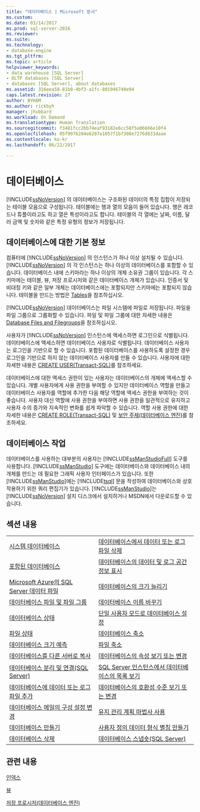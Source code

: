 ```yaml
---
title: "데이터베이스 | Microsoft 문서"
ms.custom: 
ms.date: 03/14/2017
ms.prod: sql-server-2016
ms.reviewer: 
ms.suite: 
ms.technology:
- database-engine
ms.tgt_pltfrm: 
ms.topic: article
helpviewer_keywords:
- data warehouse [SQL Server]
- OLTP databases [SQL Server]
- databases [SQL Server], about databases
ms.assetid: 316eea58-81b8-4bf3-a1fc-801946740e94
caps.latest.revision: 27
author: BYHAM
ms.author: rickbyh
manager: jhubbard
ms.workload: On Demand
ms.translationtype: Human Translation
ms.sourcegitcommit: f3481fcc2bb74eaf93182e6cc58f5a06666e10f4
ms.openlocfilehash: 05f9976284e6207a1057f1b7308e7276d833daae
ms.contentlocale: ko-kr
ms.lasthandoff: 06/22/2017

---
```

# <a name="databases"></a>데이터베이스
  [!INCLUDE[ssNoVersion](../../includes/ssnoversion-md.md)] 의 데이터베이스는 구조화된 데이터의 특정 집합이 저장되는 테이블 모음으로 구성됩니다. 테이블에는 행과 열의 모음이 들어 있습니다. 행은 레코드나 튜플이라고도 하고 열은 특성이라고도 합니다. 테이블의 각 열에는 날짜, 이름, 달러 금액 및 숫자와 같은 특정 유형의 정보가 저장됩니다.  
  
## <a name="basic-information-about-databases"></a>데이터베이스에 대한 기본 정보  
 컴퓨터에 [!INCLUDE[ssNoVersion](../../includes/ssnoversion-md.md)] 의 인스턴스가 하나 이상 설치될 수 있습니다. [!INCLUDE[ssNoVersion](../../includes/ssnoversion-md.md)] 의 각 인스턴스는 하나 이상의 데이터베이스를 포함할 수 있습니다.  데이터베이스 내에 스키마라는 하나 이상의 개체 소유권 그룹이 있습니다. 각 스키마에는 테이블, 뷰, 저장 프로시저와 같은 데이터베이스 개체가 있습니다. 인증서 및 비대칭 키와 같은 일부 개체는 데이터베이스에는 포함되지만 스키마에는 포함되지 않습니다. 테이블을 만드는 방법은 [Tables](../../relational-databases/tables/tables.md)을 참조하십시오.  
  
 [!INCLUDE[ssNoVersion](../../includes/ssnoversion-md.md)] 데이터베이스는 파일 시스템에 파일로 저장됩니다. 파일을 파일 그룹으로 그룹화할 수 있습니다. 파일 및 파일 그룹에 대한 자세한 내용은 [Database Files and Filegroups](../../relational-databases/databases/database-files-and-filegroups.md)을 참조하십시오.  
  
 사용자가 [!INCLUDE[ssNoVersion](../../includes/ssnoversion-md.md)] 인스턴스에 액세스하면 로그인으로 식별됩니다. 데이터베이스에 액세스하면 데이터베이스 사용자로 식별됩니다. 데이터베이스 사용자는 로그인을 기반으로 할 수 있습니다. 포함된 데이터베이스를 사용하도록 설정한 경우 로그인을 기반으로 하지 않는 데이터베이스 사용자를 만들 수 있습니다. 사용자에 대한 자세한 내용은 [CREATE USER&#40;Transact-SQL&#41;](../../t-sql/statements/create-user-transact-sql.md)를 참조하세요.  
  
 데이터베이스에 대한 액세스 권한이 있는 사용자는 데이터베이스의 개체에 액세스할 수 있습니다. 개별 사용자에게 사용 권한을 부여할 수 있지만 데이터베이스 역할을 만들고 데이터베이스 사용자를 역할에 추가한 다음 해당 역할에 액세스 권한을 부여하는 것이 좋습니다. 사용자 대신 역할에 사용 권한을 부여하면 사용 권한을 일관적으로 유지하고 사용자 수의 증가와 지속적인 변화를 쉽게 파악할 수 있습니다. 역할 사용 권한에 대한 자세한 내용은 [CREATE ROLE&#40;Transact-SQL&#41;](../../t-sql/statements/create-role-transact-sql.md) 및 [보안 주체&#40;데이터베이스 엔진&#41;](../../relational-databases/security/authentication-access/principals-database-engine.md)를 참조하세요.  
  
## <a name="working-with-databases"></a>데이터베이스 작업  
 데이터베이스를 사용하는 대부분의 사용자는 [!INCLUDE[ssManStudioFull](../../includes/ssmanstudiofull-md.md)] 도구를 사용합니다. [!INCLUDE[ssManStudio](../../includes/ssmanstudio-md.md)] 도구에는 데이터베이스와 데이터베이스 내의 개체를 만드는 데 필요한 그래픽 사용자 인터페이스가 있습니다. 또한 [!INCLUDE[ssManStudio](../../includes/ssmanstudio-md.md)]에는 [!INCLUDE[tsql](../../includes/tsql-md.md)] 문을 작성하여 데이터베이스와 상호 작용하기 위한 쿼리 편집기가 있습니다. [!INCLUDE[ssManStudio](../../includes/ssmanstudio-md.md)]는 [!INCLUDE[ssNoVersion](../../includes/ssnoversion-md.md)] 설치 디스크에서 설치하거나 MSDN에서 다운로드할 수 있습니다.  
  
## <a name="in-this-section"></a>섹션 내용  
  
|||  
|-|-|  
|[시스템 데이터베이스](../../relational-databases/databases/system-databases.md)|[데이터베이스에서 데이터 또는 로그 파일 삭제](../../relational-databases/databases/delete-data-or-log-files-from-a-database.md)|  
|[포함된 데이터베이스](../../relational-databases/databases/contained-databases.md)|[데이터베이스의 데이터 및 로그 공간 정보 표시](../../relational-databases/databases/display-data-and-log-space-information-for-a-database.md)|  
|[Microsoft Azure의 SQL Server 데이터 파일](../../relational-databases/databases/sql-server-data-files-in-microsoft-azure.md)|[데이터베이스의 크기 늘리기](../../relational-databases/databases/increase-the-size-of-a-database.md)|  
|[데이터베이스 파일 및 파일 그룹](../../relational-databases/databases/database-files-and-filegroups.md)|[데이터베이스 이름 바꾸기](../../relational-databases/databases/rename-a-database.md)|  
|[데이터베이스 상태](../../relational-databases/databases/database-states.md)|[단일 사용자 모드로 데이터베이스 설정](../../relational-databases/databases/set-a-database-to-single-user-mode.md)|  
|[파일 상태](../../relational-databases/databases/file-states.md)|[데이터베이스 축소](../../relational-databases/databases/shrink-a-database.md)|  
|[데이터베이스 크기 예측](../../relational-databases/databases/estimate-the-size-of-a-database.md)|[파일 축소](../../relational-databases/databases/shrink-a-file.md)|  
|[데이터베이스를 다른 서버로 복사](../../relational-databases/databases/copy-databases-to-other-servers.md)|[데이터베이스의 속성 보기 또는 변경](../../relational-databases/databases/view-or-change-the-properties-of-a-database.md)|  
|[데이터베이스 분리 및 연결&#40;SQL Server&#41;](../../relational-databases/databases/database-detach-and-attach-sql-server.md)|[SQL Server 인스턴스에서 데이터베이스의 목록 보기](../../relational-databases/databases/view-a-list-of-databases-on-an-instance-of-sql-server.md)|  
|[데이터베이스에 데이터 또는 로그 파일 추가](../../relational-databases/databases/add-data-or-log-files-to-a-database.md)|[데이터베이스의 호환성 수준 보기 또는 변경](../../relational-databases/databases/view-or-change-the-compatibility-level-of-a-database.md)|  
|[데이터베이스 메일의 구성 설정 변경](../../relational-databases/databases/change-the-configuration-settings-for-a-database.md)|[유지 관리 계획 마법사 사용](../../relational-databases/maintenance-plans/use-the-maintenance-plan-wizard.md)|  
|[데이터베이스 만들기](../../relational-databases/databases/create-a-database.md)|[사용자 정의 데이터 형식 별칭 만들기](../../relational-databases/databases/create-a-user-defined-data-type-alias.md)|  
|[데이터베이스 삭제](../../relational-databases/databases/delete-a-database.md)|[데이터베이스 스냅숏&#40;SQL Server&#41;](../../relational-databases/databases/database-snapshots-sql-server.md)|  
  
## <a name="related-content"></a>관련 내용  
 [인덱스](../../relational-databases/indexes/indexes.md)  
  
 [뷰](../../relational-databases/views/views.md)  
  
 [저장 프로시저&#40;데이터베이스 엔진&#41;](../../relational-databases/stored-procedures/stored-procedures-database-engine.md)  
  
  

